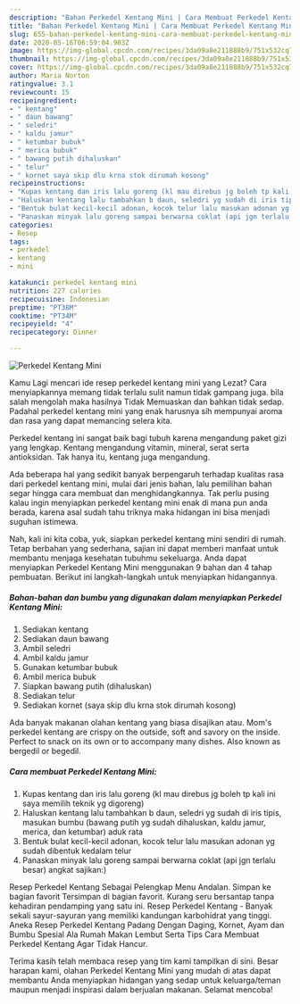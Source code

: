 ```yaml
---
description: "Bahan Perkedel Kentang Mini | Cara Membuat Perkedel Kentang Mini Yang Mudah Dan Praktis"
title: "Bahan Perkedel Kentang Mini | Cara Membuat Perkedel Kentang Mini Yang Mudah Dan Praktis"
slug: 655-bahan-perkedel-kentang-mini-cara-membuat-perkedel-kentang-mini-yang-mudah-dan-praktis
date: 2020-05-16T06:59:04.903Z
image: https://img-global.cpcdn.com/recipes/3da09a8e211888b9/751x532cq70/perkedel-kentang-mini-foto-resep-utama.jpg
thumbnail: https://img-global.cpcdn.com/recipes/3da09a8e211888b9/751x532cq70/perkedel-kentang-mini-foto-resep-utama.jpg
cover: https://img-global.cpcdn.com/recipes/3da09a8e211888b9/751x532cq70/perkedel-kentang-mini-foto-resep-utama.jpg
author: Maria Norton
ratingvalue: 3.1
reviewcount: 15
recipeingredient:
- " kentang"
- " daun bawang"
- " seledri"
- " kaldu jamur"
- " ketumbar bubuk"
- " merica bubuk"
- " bawang putih dihaluskan"
- " telur"
- " kornet saya skip dlu krna stok dirumah kosong"
recipeinstructions:
- "Kupas kentang dan iris lalu goreng (kl mau direbus jg boleh tp kali ini saya memilih teknik yg digoreng)"
- "Haluskan kentang lalu tambahkan b daun, seledri yg sudah di iris tipis, masukan bumbu (bawang putih yg sudah dihaluskan, kaldu jamur, merica, dan ketumbar) aduk rata"
- "Bentuk bulat kecil-kecil adonan, kocok telur lalu masukan adonan yg sudah dibentuk kedalam telur"
- "Panaskan minyak lalu goreng sampai berwarna coklat (api jgn terlalu besar) angkat sajikan:)"
categories:
- Resep
tags:
- perkedel
- kentang
- mini

katakunci: perkedel kentang mini 
nutrition: 227 calories
recipecuisine: Indonesian
preptime: "PT38M"
cooktime: "PT34M"
recipeyield: "4"
recipecategory: Dinner

---
```



![Perkedel Kentang Mini](https://img-global.cpcdn.com/recipes/3da09a8e211888b9/751x532cq70/perkedel-kentang-mini-foto-resep-utama.jpg)

Kamu Lagi mencari ide resep perkedel kentang mini yang Lezat? Cara menyiapkannya memang tidak terlalu sulit namun tidak gampang juga. bila salah mengolah maka hasilnya Tidak Memuaskan dan bahkan tidak sedap. Padahal perkedel kentang mini yang enak harusnya sih mempunyai aroma dan rasa yang dapat memancing selera kita.

Perkedel kentang ini sangat baik bagi tubuh karena mengandung paket gizi yang lengkap. Kentang mengandung vitamin, mineral, serat serta antioksidan. Tak hanya itu, kentang juga mengandung.

Ada beberapa hal yang sedikit banyak berpengaruh terhadap kualitas rasa dari perkedel kentang mini, mulai dari jenis bahan, lalu pemilihan bahan segar hingga cara membuat dan menghidangkannya. Tak perlu pusing kalau ingin menyiapkan perkedel kentang mini enak di mana pun anda berada, karena asal sudah tahu triknya maka hidangan ini bisa menjadi suguhan istimewa.


Nah, kali ini kita coba, yuk, siapkan perkedel kentang mini sendiri di rumah. Tetap berbahan yang sederhana, sajian ini dapat memberi manfaat untuk membantu menjaga kesehatan tubuhmu sekeluarga. Anda dapat menyiapkan Perkedel Kentang Mini menggunakan 9 bahan dan 4 tahap pembuatan. Berikut ini langkah-langkah untuk menyiapkan hidangannya.

<!--inarticleads1-->

##### Bahan-bahan dan bumbu yang digunakan dalam menyiapkan Perkedel Kentang Mini:

1. Sediakan  kentang
1. Sediakan  daun bawang
1. Ambil  seledri
1. Ambil  kaldu jamur
1. Gunakan  ketumbar bubuk
1. Ambil  merica bubuk
1. Siapkan  bawang putih (dihaluskan)
1. Sediakan  telur
1. Sediakan  kornet (saya skip dlu krna stok dirumah kosong)


Ada banyak makanan olahan kentang yang biasa disajikan atau. Mom&#39;s perkedel kentang are crispy on the outside, soft and savory on the inside. Perfect to snack on its own or to accompany many dishes. Also known as bergedil or begedil. 

<!--inarticleads2-->

##### Cara membuat Perkedel Kentang Mini:

1. Kupas kentang dan iris lalu goreng (kl mau direbus jg boleh tp kali ini saya memilih teknik yg digoreng)
1. Haluskan kentang lalu tambahkan b daun, seledri yg sudah di iris tipis, masukan bumbu (bawang putih yg sudah dihaluskan, kaldu jamur, merica, dan ketumbar) aduk rata
1. Bentuk bulat kecil-kecil adonan, kocok telur lalu masukan adonan yg sudah dibentuk kedalam telur
1. Panaskan minyak lalu goreng sampai berwarna coklat (api jgn terlalu besar) angkat sajikan:)


Resep Perkedel Kentang Sebagai Pelengkap Menu Andalan. Simpan ke bagian favorit Tersimpan di bagian favorit. Kurang seru bersantap tanpa kehadiran pendamping yang satu ini. Resep Perkedel Kentang - Banyak sekali sayur-sayuran yang memiliki kandungan karbohidrat yang tinggi. Aneka Resep Perkedel Kentang Padang Dengan Daging, Kornet, Ayam dan Bumbu Spesial Ala Rumah Makan Lembut Serta Tips Cara Membuat Perkedel Kentang Agar Tidak Hancur. 

Terima kasih telah membaca resep yang tim kami tampilkan di sini. Besar harapan kami, olahan Perkedel Kentang Mini yang mudah di atas dapat membantu Anda menyiapkan hidangan yang sedap untuk keluarga/teman maupun menjadi inspirasi dalam berjualan makanan. Selamat mencoba!
